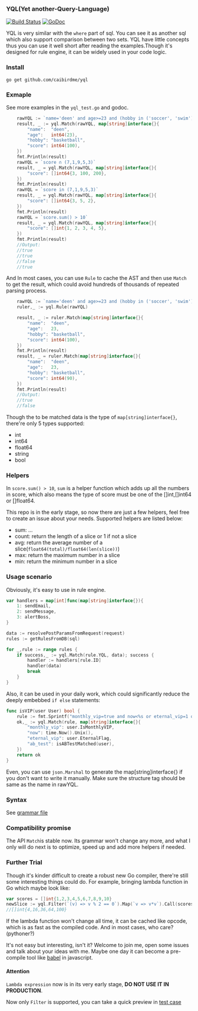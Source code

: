 ### YQL(Yet another-Query-Language)
[![Build Status](https://www.travis-ci.org/caibirdme/yql.svg?branch=master)](https://www.travis-ci.org/caibirdme/yql)
[![GoDoc](https://godoc.org/github.com/caibirdme/yql?status.svg)](https://godoc.org/github.com/caibirdme/yql)


YQL is very similar with the `where` part of sql. You can see it as another sql which also support comparison between two sets. YQL have little concepts thus you can use it well short after reading the examples.Though it's designed for rule engine, it can be widely used in your code logic.

### Install
`go get github.com/caibirdme/yql`

### Exmaple
See more examples in the `yql_test.go` and godoc.

``` go
	rawYQL := `name='deen' and age>=23 and (hobby in ('soccer', 'swim') or score>90))`
	result, _ := yql.Match(rawYQL, map[string]interface{}{
		"name":  "deen",
		"age":   int64(23),
		"hobby": "basketball",
		"score": int64(100),
	})
	fmt.Println(result)
	rawYQL = `score ∩ (7,1,9,5,3)`
	result, _ = yql.Match(rawYQL, map[string]interface{}{
		"score": []int64{3, 100, 200},
	})
	fmt.Println(result)
	rawYQL = `score in (7,1,9,5,3)`
	result, _ = yql.Match(rawYQL, map[string]interface{}{
		"score": []int64{3, 5, 2},
	})
	fmt.Println(result)
	rawYQL = `score.sum() > 10`
	result, _ = yql.Match(rawYQL, map[string]interface{}{
		"score": []int{1, 2, 3, 4, 5},
	})
	fmt.Println(result)
	//Output:
	//true
	//true
	//false
	//true
```

And In most cases, you can use `Rule` to cache the AST and then use `Match` to get the result, which could avoid hundreds of thousands of repeated parsing process.

```go
	rawYQL := `name='deen' and age>=23 and (hobby in ('soccer', 'swim') or score>90)`
	ruler,_ := yql.Rule(rawYQL)

	result, _ := ruler.Match(map[string]interface{}{
		"name":  "deen",
		"age":   23,
		"hobby": "basketball",
		"score": int64(100),
	})
	fmt.Println(result)
	result, _ = ruler.Match(map[string]interface{}{
		"name":  "deen",
		"age":   23,
		"hobby": "basketball",
		"score": int64(90),
	})
	fmt.Println(result)
	//Output:
	//true
	//false
```

Though the to be matched data is the type of `map[string]interface{}`, there're only 5 types supported:
* int
* int64
* float64
* string
* bool

### Helpers
In `score.sum() > 10`, `sum` is a helper function which adds up all the numbers in score, which also means the type of score must be one of the []int,[]int64 or []float64.

This repo is in the early stage, so now there are just a few helpers, feel free to create an issue about your needs. Supported helpers are listed below:
* sum: ...
* count: return the length of a slice or 1 if not a slice
* avg: return the average number of a slice(`float64(total)/float64(len(slice))`)
* max: return the maximum number in a slice
* min: return the minimum number in a slice

### Usage scenario
Obviously, it's easy to use in rule engine.
```go
var handlers = map[int]func(map[string]interface{}){
	1: sendEmail,
	2: sendMessage,
	3: alertBoss,
}

data := resolvePostParamsFromRequest(request)
rules := getRulesFromDB(sql)

for _,rule := range rules {
	if success,_ := yql.Match(rule.YQL, data); success {
		handler := handlers[rule.ID]
		handler(data)
		break
	}
}
```

Also, it can be used in your daily work, which could significantly reduce the deeply embebbed `if else` statements:
```go
func isVIP(user User) bool {
	rule := fmt.Sprintf("monthly_vip=true and now<%s or eternal_vip=1 or ab_test!=false", user.ExpireTime)
	ok,_ := yql.Match(rule, map[string]interface{}{
		"monthly_vip": user.IsMonthlyVIP,
		"now": time.Now().Unix(),
		"eternal_vip": user.EternalFlag,
		"ab_test": isABTestMatched(user),
	})
	return ok
}
```

Even, you can use `json.Marshal` to generate the map[string]interface{} if you don't want to write it manually. Make sure the structure tag should be same as the name in rawYQL.

### Syntax
See [grammar file](./internal/grammar/Yql.g4)

### Compatibility promise
The API `Match`is stable now. Its grammar won't change any more, and what I only will do next is to optimize, speed up and add more helpers if needed.


### Further Trial
Though it's kinder difficult to create a robust new Go compiler, there're still some interesting things could do. For example, bringing lambda function in Go which maybe look like:
```go
var scores = []int{1,2,3,4,5,6,7,8,9,10}
newSlice := yql.Filter(`(v) => v % 2 == 0`).Map(`v => v*v`).Call(scores).Interface()
//[]int{4,16,36,64,100}
```
If the lambda function won't change all time, it can be cached like opcode, which is as fast as the compiled code. And in most cases, who care?(pythoner?)

It's not easy but interesting, isn't it? Welcome to join me, open some issues and talk about your ideas with me. Maybe one day it can become a pre-compile tool like [babel](http://babeljs.io/) in javascript.  

#### Attention
`Lambda expression` now is in its very early stage, **DO NOT USE IT IN PRODUCTION**.

Now only `Filter` is supported, you can take a quick preview in [test case](/lambda/lambda_test.go)